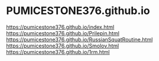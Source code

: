# PUMICESTONE376.github.io
https://pumicestone376.github.io/index.html <br />
https://pumicestone376.github.io/Prilepin.html <br />
https://pumicestone376.github.io/RussianSquatRoutine.html <br />
https://pumicestone376.github.io/Smolov.html <br />
https://pumicestone376.github.io/1rm.html <br />
